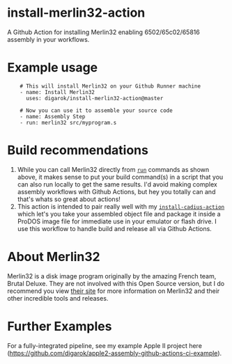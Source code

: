
# install-merlin32-action
A Github Action for installing Merlin32 enabling 6502/65c02/65816 assembly in your workflows.

# Example usage
```
    # This will install Merlin32 on your Github Runner machine
    - name: Install Merlin32
      uses: digarok/install-merlin32-action@master
    
    # Now you can use it to assemble your source code
    - name: Assembly Step
    - run: merlin32 src/myprogram.s
```
# Build recommendations

 1. While you can call Merlin32 directly from [`run`](https://help.github.com/en/actions/reference/workflow-syntax-for-github-actions#jobsjob_idstepsrun) commands as shown above, it makes sense to put your build command(s) in a script that you can also run locally to get the same results.  I'd avoid making complex assembly workflows with Github Actions, but hey you totally can and that's whats so great about actions!
 2. This action is intended to pair really well with my [`install-cadius-action`](https://github.com/digarok/install-cadius-action) which let's you take your assembled object file and package it inside a ProDOS image file for immediate use in your emulator or flash drive.  I use this workflow to handle build and release all via Github Actions.

# About Merlin32
Merlin32 is a disk image program originally by the amazing French team, Brutal Deluxe.  They are not involved with this Open Source version, but I do recommend you view [their site](http://brutaldeluxe.fr/products/crossdevtools/merlin32/) for more information on Merlin32 and their other incredible tools and releases.

# Further Examples

For a fully-integrated pipeline, see my example Apple II project here (https://github.com/digarok/apple2-assembly-github-actions-ci-example).
